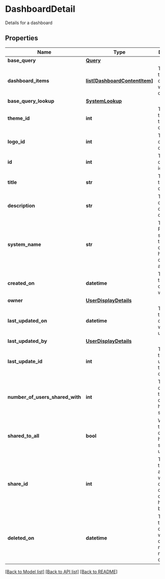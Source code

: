 # DashboardDetail

Details for a dashboard
## Properties
Name | Type | Description | Notes
------------ | ------------- | ------------- | -------------
**base_query** | [**Query**](Query.md) |  | [optional] 
**dashboard_items** | [**list[DashboardContentItem]**](DashboardContentItem.md) | The items that are contained within the dashboard | [optional] 
**base_query_lookup** | [**SystemLookup**](SystemLookup.md) |  | [optional] 
**theme_id** | **int** | The themeId of the dashboard | [optional] 
**logo_id** | **int** | The logoId of the dashboard | [optional] 
**id** | **int** | The dashboard&#39;s id | 
**title** | **str** | The title of the dashboard | 
**description** | **str** | The description of the dashboard | [optional] 
**system_name** | **str** | The FastStats system that this dashboard has been created against | 
**created_on** | **datetime** | The date the dashboard was created | [optional] 
**owner** | [**UserDisplayDetails**](UserDisplayDetails.md) |  | 
**last_updated_on** | **datetime** | The date the dashboard was last updated | [optional] 
**last_updated_by** | [**UserDisplayDetails**](UserDisplayDetails.md) |  | [optional] 
**last_update_id** | **int** | The id of the last update for this dashboard | 
**number_of_users_shared_with** | **int** | The number of people this dashboard has been shared with | 
**shared_to_all** | **bool** | Whether this dashboard has been shared to all users | 
**share_id** | **int** | The id of the share associated with this dashboard, or null if the  dashboard has not yet been shared | [optional] 
**deleted_on** | **datetime** | The date the dashboard was deleted, or null if it has not been deleted | [optional] 

[[Back to Model list]](../README.md#documentation-for-models) [[Back to API list]](../README.md#documentation-for-api-endpoints) [[Back to README]](../README.md)


